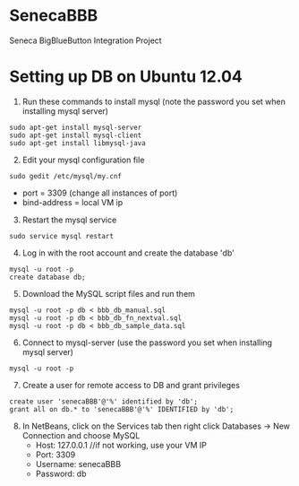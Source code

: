 SenecaBBB
=========

Seneca BigBlueButton Integration Project


# Setting up DB on Ubuntu 12.04

1) Run these commands to install mysql (note the password you set when installing mysql server)
```
sudo apt-get install mysql-server
sudo apt-get install mysql-client
sudo apt-get install libmysql-java
```
	
2) Edit your mysql configuration file
```
sudo gedit /etc/mysql/my.cnf
```
- port = 3309 (change all instances of port)
- bind-address = local VM ip


3) Restart the mysql service
```
sudo service mysql restart
```

4) Log in with the root account and create the database 'db'
```
mysql -u root -p 
create database db;
```

5) Download the MySQL script files and run them 
```
mysql -u root -p db < bbb_db_manual.sql
mysql -u root -p db < bbb_db_fn_nextval.sql
mysql -u root -p db < bbb_db_sample_data.sql
```

6) Connect to mysql-server (use the password you set when installing mysql server)
```
mysql -u root -p
```

7) Create a user for remote access to DB and grant privileges
```
create user 'senecaBBB'@'%' identified by 'db';
grant all on db.* to 'senecaBBB'@'%' IDENTIFIED by 'db';
```

8) In NetBeans, click on the Services tab then right click Databases -> New Connection 
   and choose MySQL
   - Host: 127.0.0.1 //if not working, use your VM IP
   - Port: 3309
   - Username: senecaBBB
   - Password: db
